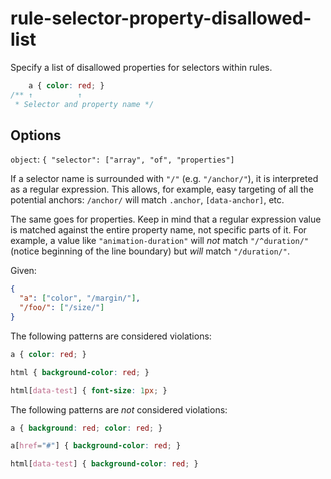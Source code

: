 # rule-selector-property-disallowed-list

Specify a list of disallowed properties for selectors within rules.

<!-- prettier-ignore -->
```css
    a { color: red; }
/** ↑          ↑
 * Selector and property name */
```

## Options

`object`: `{ "selector": ["array", "of", "properties"]`

If a selector name is surrounded with `"/"` (e.g. `"/anchor/"`), it is interpreted as a regular expression. This allows, for example, easy targeting of all the potential anchors: `/anchor/` will match `.anchor`, `[data-anchor]`, etc.

The same goes for properties. Keep in mind that a regular expression value is matched against the entire property name, not specific parts of it. For example, a value like `"animation-duration"` will _not_ match `"/^duration/"` (notice beginning of the line boundary) but _will_ match `"/duration/"`.

Given:

```json
{
  "a": ["color", "/margin/"],
  "/foo/": ["/size/"]
}
```

The following patterns are considered violations:

<!-- prettier-ignore -->
```css
a { color: red; }
```

<!-- prettier-ignore -->
```css
html { background-color: red; }
```

<!-- prettier-ignore -->
```css
html[data-test] { font-size: 1px; }
```

The following patterns are _not_ considered violations:

<!-- prettier-ignore -->
```css
a { background: red; color: red; }
```

<!-- prettier-ignore -->
```css
a[href="#"] { background-color: red; }
```

<!-- prettier-ignore -->
```css
html[data-test] { background-color: red; }
```

